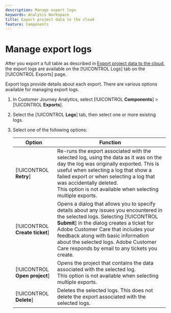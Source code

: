 ```yaml
---
description: Manage export logs
keywords: Analysis Workspace
title: Export project data to the cloud
feature: Components
---
```

# Manage export logs

After you export a full table as described in [Export project data to the cloud](/help/analysis-workspace/export/export-cloud.md), the export logs are available on the [!UICONTROL Logs] tab on the [!UICONTROL Exports] page. 

Export logs provide details about each export. There are various options available for managing export logs.

1. In Customer Journey Analytics, select [!UICONTROL **Components**] > [!UICONTROL **Exports**].

1. Select the [!UICONTROL **Logs**] tab, then select one or more existing logs.

   <!-- add screenshot? -->

1. Select one of the following options:

   |Option | Function | 
   |---------|----------|
   | [!UICONTROL **Retry**] | Re-runs the export associated with the selected log, using the data as it was on the day the log was originally exported. This is useful when selecting a log that show a failed export or when selecting a log that was accidentally deleted. </br>This option is not available when selecting multiple exports. | 
   | [!UICONTROL **Create ticket**] | Opens a dialog that allows you to specify details about any issues you encountered in the selected logs. Selecting [!UICONTROL **Submit**] in the dialog creates a ticket for Adobe Customer Care that includes your feedback along with basic information about the selected logs. Adobe Customer Care responds by email to any tickets you create. | 
   | [!UICONTROL **Open project**] | Opens the project that contains the data associated with the selected log. </br>This option is not available when selecting multiple exports. | 
   | [!UICONTROL **Delete**] | Deletes the selected logs. This does not delete the export associated with the selected logs. | 